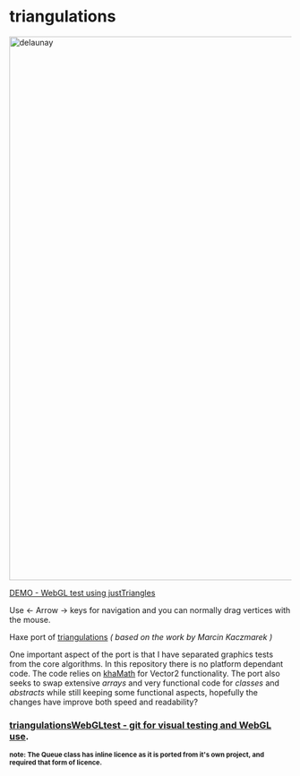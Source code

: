 # triangulations

<img width="972" alt="delaunay" src="https://cloud.githubusercontent.com/assets/20134338/25845345/7e720c90-34a5-11e7-9b2a-d3655dce2d84.png">

[DEMO - WebGL test using justTriangles](https://rawgit.com/nanjizal/triangulationsWebGLtest/master/index.html) 

Use <- Arrow -> keys for navigation and you can normally drag vertices with the mouse.

Haxe port of [triangulations](https://github.com/mkacz91/Triangulations) *( based on the work by Marcin Kaczmarek )*

One important aspect of the port is that I have separated graphics tests from the core algorithms. In this repository there is no platform dependant code.  The code relies on [khaMath](https://github.com/nanjizal/khaMath) for Vector2 functionality. The port also seeks to swap extensive *arrays* and very functional code for *classes* and *abstracts* while still keeping some functional aspects, hopefully the changes have improve both speed and readability?

### [triangulationsWebGLtest - git for visual testing and WebGL use](https://github.com/nanjizal/triangulationsWebGLtest).

<sup>**note:  The Queue class has inline licence as it is ported from it's own project, and required that form of licence.**</sup>
